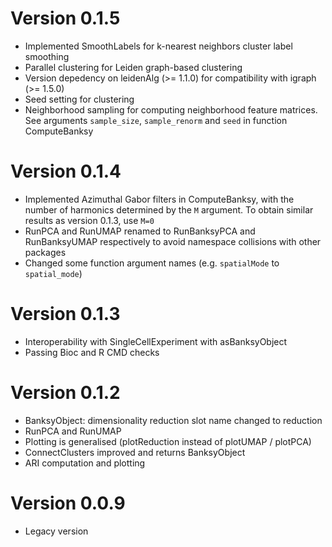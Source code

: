
# Version 0.1.5

+ Implemented SmoothLabels for k-nearest neighbors cluster label smoothing
+ Parallel clustering for Leiden graph-based clustering
+ Version depedency on leidenAlg (>= 1.1.0) for compatibility with igraph (>= 1.5.0)
+ Seed setting for clustering
+ Neighborhood sampling for computing neighborhood feature matrices. See arguments 
`sample_size`, `sample_renorm` and `seed` in function ComputeBanksy

# Version 0.1.4

+ Implemented Azimuthal Gabor filters in ComputeBanksy, with the number of 
harmonics determined by the `M` argument. To obtain similar results as version 
0.1.3, use `M=0`
+ RunPCA and RunUMAP renamed to RunBanksyPCA and RunBanksyUMAP respectively to 
avoid namespace collisions with other packages
+ Changed some function argument names (e.g. `spatialMode` to `spatial_mode`)

# Version 0.1.3

+ Interoperability with SingleCellExperiment with asBanksyObject
+ Passing Bioc and R CMD checks

# Version 0.1.2

+ BanksyObject: dimensionality reduction slot name changed to reduction
+ RunPCA and RunUMAP
+ Plotting is generalised (plotReduction instead of plotUMAP / plotPCA)
+ ConnectClusters improved and returns BanksyObject
+ ARI computation and plotting 

# Version 0.0.9 

+ Legacy version
